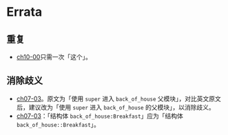 # Errata
## 重复
- [ch10-00](https://github.com/KaiserY/trpl-zh-cn/blob/4a7b639e9b842d68f12cf757e9568b6b4f8eb810/src/ch10-00-generics.md?plain=1#L21)只需一次「这个」。
## 消除歧义
- [ch07-03](https://github.com/KaiserY/trpl-zh-cn/blob/3a28d16a5207a0f16056cb4f06a5a8011aba2dc7/src/ch07-03-paths-for-referring-to-an-item-in-the-module-tree.md?plain=1#L115)。原文为「使用 `super` 进入 `back_of_house` 父模块」，对比英文原文后，建议改为「使用 `super` 进入 `back_of_house` 的父模块」，以消除歧义。
- [ch07-03](https://github.com/KaiserY/trpl-zh-cn/blob/main/src/ch07-03-paths-for-referring-to-an-item-in-the-module-tree.md?plain=1#L119)：「结构体 `back_of_house:Breakfast`」应为「结构体 `back_of_house::Breakfast`」。